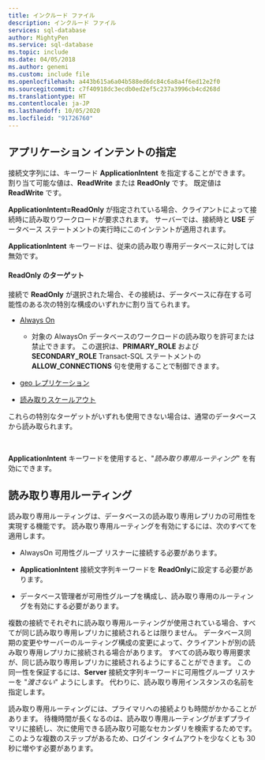```yaml
---
title: インクルード ファイル
description: インクルード ファイル
services: sql-database
author: MightyPen
ms.service: sql-database
ms.topic: include
ms.date: 04/05/2018
ms.author: genemi
ms.custom: include file
ms.openlocfilehash: a443b615a6a04b588ed6dc84c6a8a4f6ed12e2f0
ms.sourcegitcommit: c7f40918dc3ecdb0ed2ef5c237a3996cb4cd268d
ms.translationtype: HT
ms.contentlocale: ja-JP
ms.lasthandoff: 10/05/2020
ms.locfileid: "91726760"
---
```

## <a name="specifying-application-intent"></a>アプリケーション インテントの指定

接続文字列には、キーワード **ApplicationIntent** を指定することができます。 割り当て可能な値は、**ReadWrite** または **ReadOnly** です。 既定値は **ReadWrite** です。

**ApplicationIntent=ReadOnly** が指定されている場合、クライアントによって接続時に読み取りワークロードが要求されます。 サーバーでは、接続時と **USE** データベース ステートメントの実行時にこのインテントが適用されます。

**ApplicationIntent** キーワードは、従来の読み取り専用データベースに対しては無効です。  


#### <a name="targets-of-readonly"></a>ReadOnly のターゲット

接続で **ReadOnly** が選択された場合、その接続は、データベースに存在する可能性のある次の特別な構成のいずれかに割り当てられます。

- [Always On](~/database-engine/availability-groups/windows/overview-of-always-on-availability-groups-sql-server.md)
    - 対象の AlwaysOn データベースのワークロードの読み取りを許可または禁止できます。 この選択は、**PRIMARY_ROLE** および **SECONDARY_ROLE** Transact-SQL ステートメントの **ALLOW_CONNECTIONS** 句を使用することで制御できます。

- [geo レプリケーション](/azure/sql-database/sql-database-geo-replication-overview)

- [読み取りスケールアウト](/azure/sql-database/sql-database-read-scale-out)

これらの特別なターゲットがいずれも使用できない場合は、通常のデータベースから読み取られます。

&nbsp;

**ApplicationIntent** キーワードを使用すると、"*読み取り専用ルーティング*" を有効にできます。


## <a name="read-only-routing"></a>読み取り専用ルーティング

読み取り専用ルーティングは、データベースの読み取り専用レプリカの可用性を実現する機能です。 読み取り専用ルーティングを有効にするには、次のすべてを適用します。

- AlwaysOn 可用性グループ リスナーに接続する必要があります。

- **ApplicationIntent** 接続文字列キーワードを **ReadOnly**に設定する必要があります。

- データベース管理者が可用性グループを構成し、読み取り専用のルーティングを有効にする必要があります。

複数の接続でそれぞれに読み取り専用ルーティングが使用されている場合、すべてが同じ読み取り専用レプリカに接続されるとは限りません。 データベース同期の変更やサーバーのルーティング構成の変更によって、クライアントが別の読み取り専用レプリカに接続される場合があります。 すべての読み取り専用要求が、同じ読み取り専用レプリカに接続されるようにすることができます。 この同一性を保証するには、**Server** 接続文字列キーワードに可用性グループ リスナーを "*渡さない*" ようにします。 代わりに、読み取り専用インスタンスの名前を指定します。

読み取り専用ルーティングには、プライマリへの接続よりも時間がかかることがあります。 待機時間が長くなるのは、読み取り専用ルーティングがまずプライマリに接続し、次に使用できる読み取り可能なセカンダリを検索するためです。 このような複数のステップがあるため、ログイン タイムアウトを少なくとも 30 秒に増やす必要があります。